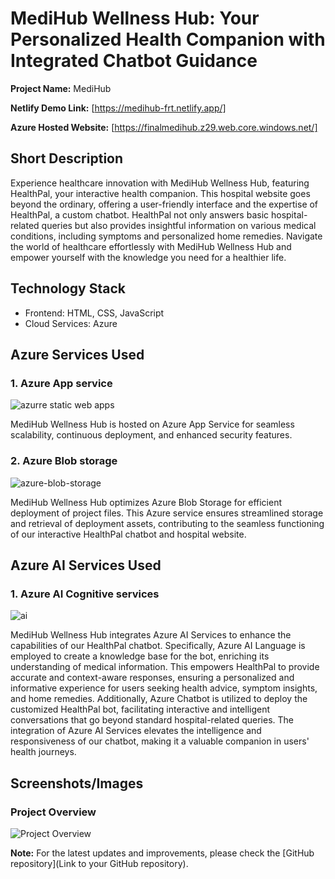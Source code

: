 # MediHub Wellness Hub: Your Personalized Health Companion with Integrated Chatbot Guidance

**Project Name:** MediHub

**Netlify Demo Link:** [https://medihub-frt.netlify.app/]

**Azure Hosted Website:** [https://finalmedihub.z29.web.core.windows.net/]

## Short Description

Experience healthcare innovation with MediHub Wellness Hub, featuring HealthPal, your interactive health companion. This hospital website goes beyond the ordinary, offering a user-friendly interface and the expertise of HealthPal, a custom chatbot. HealthPal not only answers basic hospital-related queries but also provides insightful information on various medical conditions, including symptoms and personalized home remedies. Navigate the world of healthcare effortlessly with MediHub Wellness Hub and empower yourself with the knowledge you need for a healthier life.

## Technology Stack

- Frontend: HTML, CSS, JavaScript
- Cloud Services: Azure

## Azure Services Used

### 1. Azure App service

![azurre static web apps](https://github.com/sai231102/MediHub-Microsoft-FRT-Project/assets/83605866/dbb8fc55-1100-4d2c-9275-303e3a146e6c)

MediHub Wellness Hub is hosted on Azure App Service for seamless scalability, continuous deployment, and enhanced security features.

### 2. Azure Blob storage

![azure-blob-storage](https://github.com/sai231102/MediHub-Microsoft-FRT-Project/assets/83605866/e42525e0-028b-4471-9bc7-577a345caf37)


MediHub Wellness Hub optimizes Azure Blob Storage for efficient deployment of project files. This Azure service ensures streamlined storage and retrieval of deployment assets, contributing to the seamless functioning of our interactive HealthPal chatbot and hospital website.


## Azure AI Services Used

### 1. Azure AI Cognitive services
![ai](https://github.com/sai231102/MediHub-Microsoft-FRT-Project/assets/83605866/636452c4-8a34-4c1e-8f39-981704d7f79b)


MediHub Wellness Hub integrates Azure AI Services to enhance the capabilities of our HealthPal chatbot. Specifically, Azure AI Language is employed to create a knowledge base for the bot, enriching its understanding of medical information. This empowers HealthPal to provide accurate and context-aware responses, ensuring a personalized and informative experience for users seeking health advice, symptom insights, and home remedies. Additionally, Azure Chatbot is utilized to deploy the customized HealthPal bot, facilitating interactive and intelligent conversations that go beyond standard hospital-related queries. The integration of Azure AI Services elevates the intelligence and responsiveness of our chatbot, making it a valuable companion in users' health journeys.

## Screenshots/Images

### Project Overview

![Project Overview](/main/project/ai.png)



**Note:** For the latest updates and improvements, please check the [GitHub repository](Link to your GitHub repository).
